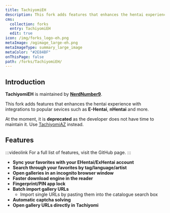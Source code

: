 ```yaml
---
title: TachiyomiEH
description: This fork adds features that enhances the hentai experience with integrations to popular sevices such as E-Hentai, nHentai and more.
cms:
  collection: forks
  entry: TachiyomiEH
  edit: true
icon: /img/forks_logo-eh.png
metaImage: /ogimage_large-eh.png
metaImageType: summary_large_image
metaColor: "#2E84BF"
onThisPage: false
path: /forks/TachiyomiEH/
---
```


<Badge text="Deprecated" color="red" />

## Introduction
**TachiyomiEH** is maintained by **[NerdNumber9](https://github.com/NerdNumber9)**.

This fork adds features that enhances the hentai experience with integrations to popular sevices such as **E-Hentai**, **nHentai** and more.

At the moment, it is **deprecated** as the developer does not have time to maintain it. Use [TachiyomiAZ](/forks/TachiyomiAZ/) instead.

<g-image class="zoomable" src="/img/ogimage_large-eh.png" immediate />

## Features
:::videolink
For a full list of features, visit the GitHub page.
:::

- **Sync your favorites with your EHentai/ExHentai account**
- **Search through your favorites by tag/language/artist**
- **Open galleries in an incognito browser window**
- **Faster download engine in the reader**
- **Fingerprint/PIN app lock**
- **Batch import gallery URLs**
  - Import single URLs by pasting them into the catalogue search box
- **Automatic captcha solving**
- **Open gallery URLs directly in Tachiyomi**
